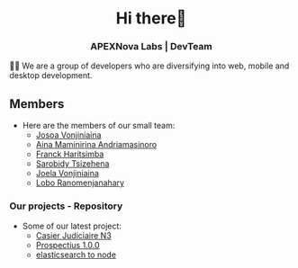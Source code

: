 <h1 align="center">Hi there👋</h1> 
<h3 align="center">APEXNova Labs | DevTeam </h3>

👨‍💻 We are a group of developers who are diversifying into web, mobile and desktop development.

## Members

- Here are the members of our small team:
  - [Josoa Vonjiniaina](https://github.com/josoavj)
  - [Aina Maminirina Andriamasinoro](https://github.com/AinaMaminirina18)
  - [Franck Haritsimba](https://github.com/haritsimba)
  - [Sarobidy Tsizehena](https://github.com/tsizehena223)
  - [Joela Vonjiniaina](https://github.com/joelavj)
  - [Lobo Ranomenjanahary](https://github.com/jaonary-74)
 
### Our projects - Repository

- Some of our latest project:
  - [Casier Judiciaire N3](https://github.com/APEXNovaLabs/Casier-Judiciaire-N3)
  - [Prospectius 1.0.0](https://github.com/APEXNovaLabs/Prospectius1.0)
  - [elasticsearch to node](https://github.com/APEXNovaLabs/elasticsearch-server)
 
  
